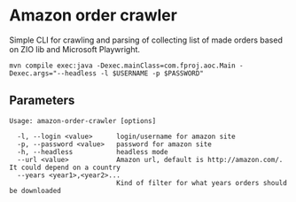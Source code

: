 # Amazon order crawler

Simple CLI for crawling and parsing of collecting list of made orders based on ZIO lib and Microsoft Playwright.

```
mvn compile exec:java -Dexec.mainClass=com.fproj.aoc.Main -Dexec.args="--headless -l $USERNAME -p $PASSWORD"
```

## Parameters

```
Usage: amazon-order-crawler [options]

  -l, --login <value>      login/username for amazon site
  -p, --password <value>   password for amazon site
  -h, --headless           headless mode
  --url <value>            Amazon url, default is http://amazon.com/. It could depend on a country
  --years <year1>,<year2>...
                           Kind of filter for what years orders should be downloaded
```